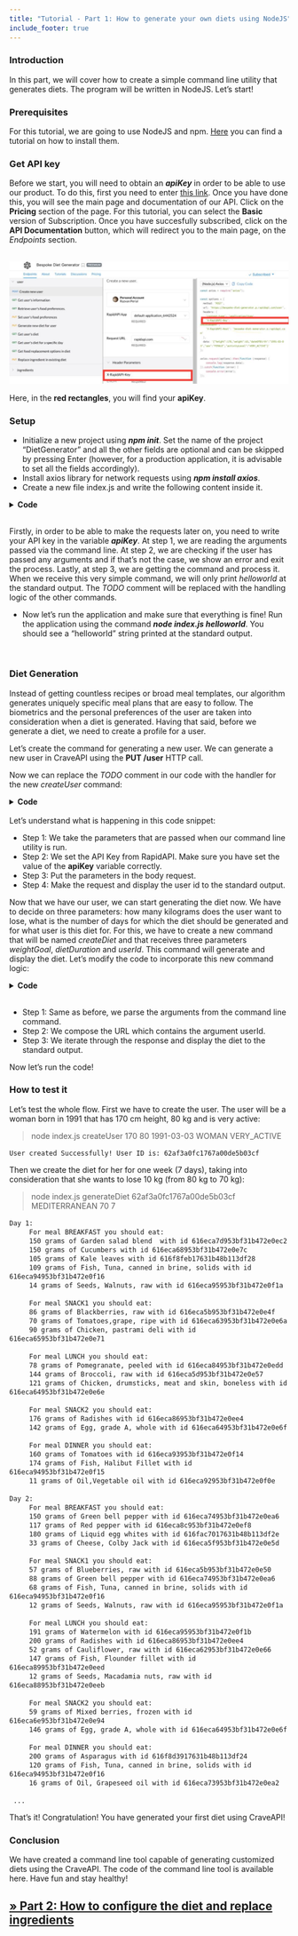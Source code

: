 ```yaml
---
title: "Tutorial - Part 1: How to generate your own diets using NodeJS"
include_footer: true 
---
```



### Introduction

In this part, we will cover how to create a simple command line utility that generates diets. The program will be written in NodeJS. Let’s start!

### Prerequisites
For this tutorial, we are going to use NodeJS and npm. [Here](https://nodejs.dev/learn/how-to-install-nodejs) you can find a tutorial on how to install them.

### Get API key

Before we start, you will need to obtain an ***apiKey*** in order to be able to use our product. To do this, first you need to enter [this link](https://rapidapi.com/genez-io-genez-io-default/api/bespoke-diet-generator/). Once you have done this, you will see the main page and documentation of our API. Click on the **Pricing** section of the page. For this tutorial, you can select the **Basic** version of Subscription. Once you have succesfully subscribed, click on the **API Documentation** button, which will redirect you to the main page, on the *Endpoints* section.
<br><br>


![alt omage](/images/tutorial_pic.jpeg)

Here, in the **red rectangles**, you will find your **apiKey**.

### Setup
* Initialize a new project using ***npm init***. Set the name of the project “DietGenerator” and all the other fields are optional and can be skipped by pressing Enter (however, for a production application, it is advisable to set all the fields accordingly).
* Install axios library for network requests using ***npm install axios***.
* Create a new file index.js and write the following content inside it.
<details>
<summary style="font-weight: bold; cursor: pointer;">Code</summary>

```Javascript
const axios = require("axios");
	
	// Step 0
	const apiKey = "TODO: Replace with your API key";

	(async () => {
		// Step 1
		const args = process.argv.slice(2);

		// Step 2
		if (args.length === 0) {
			console.error("Wrong arguments!");
			return;
		}

		// Step 3
		const command = args[0];

		if (command === "helloworld") {
			console.log("helloworld")
		}
		// TODO
		// else if {}

	})()
```
</details>
<br>

Firstly, in order to be able to make the requests later on, you need to write your API key in the variable ***apiKey***. At step 1, we are reading the arguments passed via the command line. At step 2, we are checking if the user has passed any arguments and if that’s not the case, we show an error and exit the process. Lastly, at step 3, we are getting the command and process it. When we receive this very simple command, we will only print *helloworld* at the standard output. The *TODO*  comment will be replaced with the handling logic of the other commands.

* Now let’s run the application and make sure that everything is fine! Run the application using the command ***node index.js helloworld***. You should see a “helloworld” string printed at the standard output.

<br>

### Diet Generation
Instead of getting countless recipes or broad meal templates, our algorithm generates uniquely specific meal plans that are easy to follow. The biometrics and the personal preferences of the user are taken into consideration when a diet is generated. Having that said, before we generate a diet, we need to create a profile for a user.

Let’s create the command for generating a new user. We can generate a new user in CraveAPI using the **PUT /user** HTTP call.

Now we can replace the *TODO* comment in our code with the handler for the new *createUser* command:
<details>
<summary style="font-weight: bold; cursor: pointer;">Code</summary>

```Javascript
else if (command === "createUser") {
		// Step 1
		const [height, weight, dateOfBirth, sex, activityLevel] = args.slice(1)
		const options = {
			method: 'POST',
			url: 'https://crave-api.p.rapidapi.com/user',
			headers: {
				'content-type': 'application/json',
				// Step 2
				'X-RapidAPI-Key': apiKey,
				'X-RapidAPI-Host': 'crave-api.p.rapidapi.com'
			},
			// Step 3
			data: JSON.stringify({
				"height": parseInt(height),
				"weight": parseInt(weight),
				"dateOfBirth": dateOfBirth,
				"sex": sex,
				"activityLevel": activityLevel
			})
		};

		// Step 4
		const response = await axios.request(options).catch((error) => console.log(error.response));
		console.log("User created Successfully! User ID is:", response.data.id);
  }
```
</details>
<br>
Let’s understand what is happening in this code snippet:

* Step 1: We take the parameters that are passed when our command line utility is run.
* Step 2: We set the API Key from RapidAPI. Make sure you have set the value of the **apiKey** variable correctly.
* Step 3: Put the parameters in the body request.
* Step 4: Make the request and display the user id to the standard output.

Now that we have our user, we can start generating the diet now. We have to decide on three parameters: how many kilograms does the user want to lose, what is the number of days for which the diet should be generated and for what user is this diet for. For this, we have to create a new command that will be named *createDiet* and that receives three parameters *weightGoal*, *dietDuration* and *userId*. This command will generate and display the diet. Let’s modify the code to incorporate this new command logic:

<details>
<summary style="font-weight: bold; cursor: pointer;">Code</summary>

```Javascript
else if (command === "generateDiet") {
		// Step 1
		const [userId, dietType, weightGoal, dietDuration] = args.slice(1)
		const options = {
			method: 'PUT',
			// Step 2
			url: 'https://crave-api.p.rapidapi.com/user/'+ userId +'/diet',
			headers: {
				'content-type': 'application/json',
				'X-RapidAPI-Key': apiKey,
				'X-RapidAPI-Host': 'crave-api.p.rapidapi.com'
			},
			data: JSON.stringify({
				"dietType": dietType,
				"weightGoal": weightGoal,
				"dietDuration": dietDuration
			}),
		};

		const response = await axios.request(options)
			.catch(function (error) {
				console.error(error);
			});

		// Step 3
		dailyPlan.forEach((plan, index) => {
			console.log(`Day ${index + 1}:`)
			for (const meal of plan.meals) {
				console.log(`   For meal ${meal.type} you should eat:`);
				for (const ingredient of meal.ingredients) {
					console.log(`   ${ingredient.quantity} grams of ${ingredient.name} with id ${ingredient.id}`);
				}
				console.log("");
			}
		});
	}
```
</details>
<br>

* Step 1: Same as before, we parse the arguments from the command line command.
* Step 2: We compose the URL which contains the argument userId.
* Step 3: We iterate through the response and display the diet to the standard output.

Now let’s run the code!

### How to test it
Let’s test the whole flow. First we have to create the user. The user will be a woman born in 1991 that has 170 cm height, 80 kg and is very active:

> node index.js createUser 170 80 1991-03-03 WOMAN VERY_ACTIVE

    User created Successfully! User ID is: 62af3a0fc1767a00de5b03cf

Then we create the diet for her for one week (7 days), taking into consideration that she wants to lose 10 kg (from 80 kg to 70 kg):

> node index.js generateDiet 62af3a0fc1767a00de5b03cf MEDITERRANEAN 70 7

    Day 1:
		 For meal BREAKFAST you should eat:
		 150 grams of Garden salad blend  with id 616eca7d953bf31b472e0ec2
		 150 grams of Cucumbers with id 616eca68953bf31b472e0e7c
		 105 grams of Kale leaves with id 616f8feb17631b48b113df28
		 109 grams of Fish, Tuna, canned in brine, solids with id 616eca94953bf31b472e0f16
		 14 grams of Seeds, Walnuts, raw with id 616eca95953bf31b472e0f1a

		 For meal SNACK1 you should eat:
		 86 grams of Blackberries, raw with id 616eca5b953bf31b472e0e4f
		 70 grams of Tomatoes,grape, ripe with id 616eca63953bf31b472e0e6a
		 90 grams of Chicken, pastrami deli with id 616eca65953bf31b472e0e71

		 For meal LUNCH you should eat:
		 78 grams of Pomegranate, peeled with id 616eca84953bf31b472e0edd
		 144 grams of Broccoli, raw with id 616eca5d953bf31b472e0e57
		 121 grams of Chicken, drumsticks, meat and skin, boneless with id 616eca64953bf31b472e0e6e

		 For meal SNACK2 you should eat:
		 176 grams of Radishes with id 616eca86953bf31b472e0ee4
		 142 grams of Egg, grade A, whole with id 616eca64953bf31b472e0e6f

		 For meal DINNER you should eat:
		 160 grams of Tomatoes with id 616eca93953bf31b472e0f14
		 174 grams of Fish, Halibut Fillet with id 616eca94953bf31b472e0f15
		 11 grams of Oil,Vegetable oil with id 616eca92953bf31b472e0f0e

	Day 2:
		 For meal BREAKFAST you should eat:
		 150 grams of Green bell pepper with id 616eca74953bf31b472e0ea6
		 117 grams of Red pepper with id 616eca8c953bf31b472e0ef8
		 180 grams of Liquid egg whites with id 616fac7017631b48b113df2e
		 33 grams of Cheese, Colby Jack with id 616eca5f953bf31b472e0e5d

		 For meal SNACK1 you should eat:
		 57 grams of Blueberries, raw with id 616eca5b953bf31b472e0e50
		 88 grams of Green bell pepper with id 616eca74953bf31b472e0ea6
		 68 grams of Fish, Tuna, canned in brine, solids with id 616eca94953bf31b472e0f16
		 12 grams of Seeds, Walnuts, raw with id 616eca95953bf31b472e0f1a

		 For meal LUNCH you should eat:
		 191 grams of Watermelon with id 616eca95953bf31b472e0f1b
		 200 grams of Radishes with id 616eca86953bf31b472e0ee4
		 52 grams of Cauliflower, raw with id 616eca62953bf31b472e0e66
		 147 grams of Fish, Flounder fillet with id 616eca89953bf31b472e0eed
		 12 grams of Seeds, Macadamia nuts, raw with id 616eca88953bf31b472e0eeb

		 For meal SNACK2 you should eat:
		 59 grams of Mixed berries, frozen with id 616eca6e953bf31b472e0e94
		 146 grams of Egg, grade A, whole with id 616eca64953bf31b472e0e6f

		 For meal DINNER you should eat:
		 200 grams of Asparagus with id 616f8d3917631b48b113df24
		 120 grams of Fish, Tuna, canned in brine, solids with id 616eca94953bf31b472e0f16
		 16 grams of Oil, Grapeseed oil with id 616eca73953bf31b472e0ea2

     ...

That’s it! Congratulation! You have generated your first diet using CraveAPI!

### Conclusion

We have created a command line tool capable of generating customized diets using the CraveAPI. The code of the command line tool is available here. Have fun and stay healthy!


## [ &raquo; Part 2: How to configure the diet and replace ingredients](/how-to-configure-the-diet-and-replace-ingredients)
